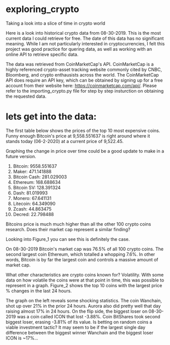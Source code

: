 # exploring_crypto
Taking a look into a slice of time in crypto world 

Here is a look into historical crypto data from 08-30-2019. This is the most current data I could retrieve for free. The date of this data has no significant meaning. While I am not particularly interested in cryptocurrencies, I felt this project was good practice for quering data, as well as working with an online API to retrieve specific data. 

The data was retrieved from CoinMarketCap's API. CoinMarketCap is a highly referenced crypto-asset tracking website commonly cited by CNBC, Bloomberg, and crypto enthausists across the world. The CoinMarketCap API does require an API key, which can be obtained by signing up for a free account from their website here: https://coinmarketcap.com/api/. Please refer to the importing_crypto.py file for step by step insturction on obtaining the requested data.

# lets get into the data:
The first table below shows the prices of the top 10 most expensive coins. Funny enough Bitcoin's price at 9,558.551637 is right around where it stands today (06-2-2020) at a current price of 9,522.45. 

Graphing the change in price over time could be a good update to make in a future version.

1. Bitcoin: 9558.551637
2. Maker: 471.141888
3. Bitcoin Cash: 281.029003
4. Ethereum: 168.688634
5. Bitcoin SV: 128.391324
6. Dash: 81.019993 
7. Monero: 67.641131 
8. Litecoin: 64.349090 
9. Zcash: 44.863475 
10. Decred: 22.798488 

Bitcoins price is much much higher than all the other 100 crypto coins research. Does their market cap represent a similar finding?

Looking into Figure_1 you can see this is definitely the case. 

On 08-30-2019 Bitcoin's market cap was 76.5% of all 100 crypto coins. The second largest coin Ethereum, which totalled a whopping 7.6%. In other words, Bitcoin is by far the largest coin and controls a massive amount of market cap.

What other characteristics are crypto coins known for? Volatility. With some data on how volatile the coins were at that point in time, this was possible to represent in a graph. Figure_2 shows the top 10 coins with the largest price % changes in the last 24 hours.

The graph on the left reveals some shocking statistics. The coin Wanchain, shot up over 21% in the prior 24 hours. Aurora also did pretty well that day raising almost 17% in 24 hours. On the flip side, the biggest loser on 08-30-2019 was a coin called ICON that lost -3.88%. Coin BitShares took second biggest loser, erasing -3.81% of its value. Is betting on random coins a viable investment tactic? It may seem to be if the largest single day difference between the biggest winner Wanchain and the biggest loser ICON is ~17%...











